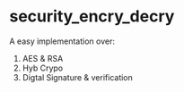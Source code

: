 # security_encry_decry
A easy implementation over:
  1. AES & RSA
  2. Hyb Crypo 
  3. Digtal Signature & verification
 #
 
